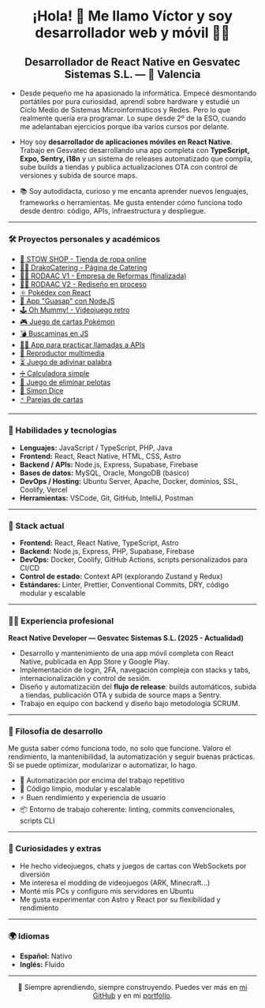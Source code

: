 <h1 align="center">¡Hola! 👋 Me llamo Víctor y soy desarrollador web y móvil 👨‍💻</h1>
<h2 align="center">
  Desarrollador de React Native en Gesvatec Sistemas S.L. — 📍 Valencia
</h2>

<ul>
  <li>
    <p>Desde pequeño me ha apasionado la informática. Empecé desmontando portátiles por pura curiosidad, aprendí sobre hardware y estudié un Ciclo Medio de Sistemas Microinformáticos y Redes. Pero lo que realmente quería era programar. Lo supe desde 2º de la ESO, cuando me adelantaban ejercicios porque iba varios cursos por delante.</p>
  </li>
  <li>
    <p>Hoy soy <strong>desarrollador de aplicaciones móviles en React Native</strong>. Trabajo en Gesvatec desarrollando una app completa con <strong>TypeScript, Expo, Sentry, i18n</strong> y un sistema de releases automatizado que compila, sube builds a tiendas y publica actualizaciones OTA con control de versiones y subida de source maps.</p>
  </li>
  <li>
    <p>📚 Soy autodidacta, curioso y me encanta aprender nuevos lenguajes, frameworks o herramientas. Me gusta entender cómo funciona todo desde dentro: código, APIs, infraestructura y despliegue.</p>
  </li>
</ul>

<hr>

<h3>🛠 Proyectos personales y académicos</h3>
<ul>
  <li><a target="_blank" href="https://stow.victorcorral.com">🛒 STOW SHOP - Tienda de ropa online</a></li>
  <li><a target="_blank" href="https://drakocatering.victorcorral.com">👨‍🍳 DrakoCatering - Página de Catering</a></li>
  <li><a target="_blank" href="https://rodaac1.victorcorral.com">👷‍♂️ RODAAC V1 - Empresa de Reformas (finalizada)</a></li>
  <li><a target="_blank" href="https://rodaac.victorcorral.com">👷‍♂️ RODAAC V2 - Rediseño en proceso</a></li>
  <li><a target="_blank" href="https://pokedex.victorcorral.com">⚛️ Pokédex con React</a></li>
  <li><a target="_blank" href="https://guasap.victorcorral.com">📩 App "Guasap" con NodeJS</a></li>
  <li><a target="_blank" href="https://daw.victorcorral.com/ohMummy">🕹 Oh Mummy! - Videojuego retro</a></li>
  <li><a target="_blank" href="https://daw.victorcorral.com/combate-cartas-pokemon">🎮 Juego de cartas Pokémon</a></li>
  <li><a target="_blank" href="https://daw.victorcorral.com/buscaminas">💣 Buscaminas en JS</a></li>
  <li><a target="_blank" href="https://daw.victorcorral.com/fetch-usuarios">🙍‍♂️ App para practicar llamadas a APIs</a></li>
  <li><a target="_blank" href="https://daw.victorcorral.com/reproductor-multimedia">🎥 Reproductor multimedia</a></li>
  <li><a target="_blank" href="https://daw.victorcorral.com/AdivinaPalabra">⏳ Juego de adivinar palabra</a></li>
  <li><a target="_blank" href="https://daw.victorcorral.com/calculadora">➗ Calculadora simple</a></li>
  <li><a target="_blank" href="https://daw.victorcorral.com/eliminar-pelotas">🎯 Juego de eliminar pelotas</a></li>
  <li><a target="_blank" href="https://daw.victorcorral.com/simon-dice">📏 Simon Dice</a></li>
  <li><a target="_blank" href="https://daw.victorcorral.com/pareja-cartas">🃏 Parejas de cartas</a></li>
</ul>

<hr>

<h3>🧠 Habilidades y tecnologías</h3>
<ul>
  <li><strong>Lenguajes:</strong> JavaScript / TypeScript, PHP, Java</li>
  <li><strong>Frontend:</strong> React, React Native, HTML, CSS, Astro</li>
  <li><strong>Backend / APIs:</strong> Node.js, Express, Supabase, Firebase</li>
  <li><strong>Bases de datos:</strong> MySQL, Oracle, MongoDB (básico)</li>
  <li><strong>DevOps / Hosting:</strong> Ubuntu Server, Apache, Docker, dominios, SSL, Coolify, Vercel</li>
  <li><strong>Herramientas:</strong> VSCode, Git, GitHub, IntelliJ, Postman</li>
</ul>

<hr>

<h3>🔧 Stack actual</h3>
<ul>
  <li><strong>Frontend:</strong> React, React Native, TypeScript, Astro</li>
  <li><strong>Backend:</strong> Node.js, Express, PHP, Supabase, Firebase</li>
  <li><strong>DevOps:</strong> Docker, Coolify, GitHub Actions, scripts personalizados para CI/CD</li>
  <li><strong>Control de estado:</strong> Context API (explorando Zustand y Redux)</li>
  <li><strong>Estándares:</strong> Linter, Prettier, Conventional Commits, DRY, código modular y escalable</li>
</ul>

<hr>

<h3>🧑‍💼 Experiencia profesional</h3>
<strong>React Native Developer — Gesvatec Sistemas S.L. (2025 - Actualidad)</strong>
<ul>
  <li>Desarrollo y mantenimiento de una app móvil completa con React Native, publicada en App Store y Google Play.</li>
  <li>Implementación de login, 2FA, navegación compleja con stacks y tabs, internacionalización y control de sesión.</li>
  <li>Diseño y automatización del <strong>flujo de release</strong>: builds automáticos, subida a tiendas, publicación OTA y subida de source maps a Sentry.</li>
  <li>Trabajo en equipo con backend y diseño bajo metodología SCRUM.</li>
</ul>

<hr>

<h3>🧩 Filosofía de desarrollo</h3>
<p>Me gusta saber cómo funciona todo, no solo que funcione. Valoro el rendimiento, la mantenibilidad, la automatización y seguir buenas prácticas. Si se puede optimizar, modularizar o automatizar, lo hago.</p>

<ul>
  <li>🔄 Automatización por encima del trabajo repetitivo</li>
  <li>📐 Código limpio, modular y escalable</li>
  <li>⚡ Buen rendimiento y experiencia de usuario</li>
  <li>📦 Entorno de trabajo coherente: linting, commits convencionales, scripts CLI</li>
</ul>

<hr>

<h3>🧠 Curiosidades y extras</h3>
<ul>
  <li>He hecho videojuegos, chats y juegos de cartas con WebSockets por diversión</li>
  <li>Me interesa el modding de videojuegos (ARK, Minecraft...)</li>
  <li>Monté mis PCs y configuro mis servidores en Ubuntu</li>
  <li>Me gusta experimentar con Astro y React por su flexibilidad y rendimiento</li>
</ul>

<hr>

<h3>🌍 Idiomas</h3>
<ul>
  <li><strong>Español:</strong> Nativo</li>
  <li><strong>Inglés:</strong> Fluido</li>
</ul>

<hr>

<p align="center">🎯 Siempre aprendiendo, siempre construyendo. Puedes ver más en <a href="https://github.com/victorcg03">mi GitHub</a> y en mi <a href="https://victorcorral.com">portfolio</a>.</p>
